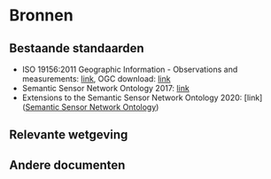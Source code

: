 # Bronnen

## Bestaande standaarden
- ISO 19156:2011 Geographic Information - Observations and measurements: [link](https://www.iso.org/standard/32574.html), OGC download: [link](https://portal.ogc.org/files/?artifact_id=41579)
- Semantic Sensor Network Ontology 2017: [link](https://www.w3.org/TR/2017/REC-vocab-ssn-20171019/)
- Extensions to the Semantic Sensor Network Ontology 2020: [link]([Semantic Sensor Network Ontology](https://www.w3.org/TR/vocab-ssn-ext/)) 

## Relevante wetgeving

## Andere documenten
